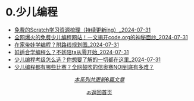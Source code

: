 # 0.少儿编程

- [免费的Scratch学习资源梳理（持续更新ing）_2024-07-31](docs/0.少儿编程/免费的Scratch学习资源梳理（持续更新ing）_2024-07-31.md)
- [全网爆火的免费少儿编程网站！一文揭开code.org的神秘面纱_2024-07-31](docs/0.少儿编程/全网爆火的免费少儿编程网站！一文揭开code.org的神秘面纱_2024-07-31.md)
- [在家带娃学编程？附路线规划图_2024-07-31](docs/0.少儿编程/在家带娃学编程？附路线规划图_2024-07-31.md)
- [娃适合学编程么？不妨陪ta从零开始_2024-07-31](docs/0.少儿编程/娃适合学编程么？不妨陪ta从零开始_2024-07-31.md)
- [少儿编程考级怎么选？你想要了解的一切都在这里_2024-07-31](docs/0.少儿编程/少儿编程考级怎么选？你想要了解的一切都在这里_2024-07-31.md)
- [少儿编程都有哪些比赛？全网鼓吹的信奥赛NOI到底有多难？](docs/0.少儿编程/少儿编程都有哪些比赛？全网鼓吹的信奥赛NOI到底有多难？.md)

<div style="text-align: center">

<u>*本系列共更新**6**篇文章*</u>
</div>
<div style="text-align: center">

[🔙返回首页](/)
</div>
